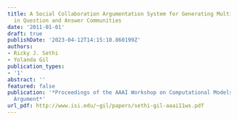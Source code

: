 ```yaml
---
title: A Social Collaboration Argumentation System for Generating Multi-Faceted Answers
  in Question and Answer Communities
date: '2011-01-01'
draft: true
publishDate: '2023-04-12T14:15:10.860199Z'
authors:
- Ricky J. Sethi
- Yolanda Gil
publication_types:
- '1'
abstract: ''
featured: false
publication: '*Proceedings of the AAAI Workshop on Computational Models of Natural
  Argument*'
url_pdf: http://www.isi.edu/~gil/papers/sethi-gil-aaai11ws.pdf
---
```


